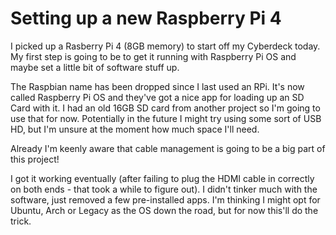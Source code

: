 # Setting up a new Raspberry Pi 4

I picked up a Rasberry Pi 4 (8GB memory) to start off my Cyberdeck today. My first step is going
to be to get it running with Raspberry Pi OS and maybe set a little bit of software stuff up.

The Raspbian name has been dropped since I last used an RPi. It's now called Raspberry Pi OS and
they've got a nice app for loading up an SD Card with it. I had an old 16GB SD card from another
project so I'm going to use that for now. Potentially in the future I might try using some sort of
USB HD, but I'm unsure at the moment how much space I'll need.

Already I'm keenly aware that cable management is going to be a big part of this project!

I got it working eventually (after failing to plug the HDMI cable in correctly on both ends - that
took a while to figure out). I didn't tinker much with the software, just removed a few pre-installed
apps. I'm thinking I might opt for Ubuntu, Arch or Legacy as the OS down the road, but for now this'll
do the trick.
